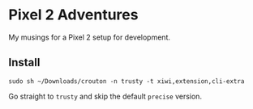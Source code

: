 # Pixel 2 Adventures

My musings for a Pixel 2 setup for development.


## Install

    sudo sh ~/Downloads/crouton -n trusty -t xiwi,extension,cli-extra

Go straight to `trusty` and skip the default `precise` version.
